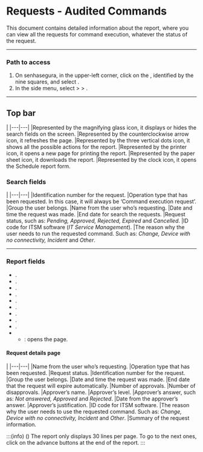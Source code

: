# Requests - Audited Commands 

This document contains detailed information about the  report, where you can view all the requests for command execution, whatever the status of the request.
***
### Path to access

1. On senhasegura, in the upper-left corner, click on the , identified by the nine squares, and select .
2. In the side menu, select  >  > .

***
## Top bar
|
|---|---|
|Represented by the magnifying glass icon, it displays or hides the search fields on the screen.
|Represented by the counterclockwise arrow icon, it refreshes the page.
|Represented by the three vertical dots icon, it shows all the possible actions for the report.
|Represented by the printer icon, it opens a new page for printing the report.
|Represented by the paper sheet icon, it downloads the report.
|Represented by the clock icon, it opens the Schedule report form.


### Search fields

|
|---|---|
|Identification number for the request.
|Operation type that has been requested. In this case, it will always be ‘Command execution request’.
|Group the user belongs.
|Name from the user who’s requesting.
|Date and time the request was made.
|End date for search the requests.
|Request status, such as: *Pending, Approved, Rejected, Expired* and *Cancelled*.
|ID code for ITSM software (*IT Service Management*).
|The reason why the user needs to run the requested command. Such as: *Change, Device with no connectivity, Incident* and *Other*.

***

### Report fields

* .
* .
* .
* .
* .
* .
* .
* .
* .
* 
    * : opens the  page.

#### Request details page

|
|---|---|
|Name from the user who’s requesting.
|Operation type that has been requested.
|Request status.
|Identification number for the request.
|Group the user belongs.
|Date and time the request was made.
|End date that the request will expire automatically.
|Number of approvals.
|Number of disapprovals.
|Approver’s name.
|Approver’s level.
|Approver’s answer, such as: *Not answered, Approved* and *Rejected*.
|Date from the approver’s answer.
|Approver’s justification.
|ID code for ITSM software.
|The reason why the user needs to use the requested command. Such as: *Change, Device with no connectivity, Incident* and *Other*.
|Summary of the request information.

:::(info) ()
The report only displays 30 lines per page. To go to the next ones, click on the advance buttons at the end of the report.
:::